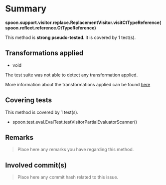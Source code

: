 # Summary
**spoon.support.visitor.replace.ReplacementVisitor.visitCtTypeReference(spoon.reflect.reference.CtTypeReference)**

This method is **strong pseudo-tested**.
It is covered by 1 test(s). 


## Transformations applied

- void


The test suite was not able to detect any transformation applied.

More information about the transformations applied can be found [here](https://github.com/STAMP-project/pitest-descartes)

## Covering tests
This method is covered by 1 test(s).
* spoon.test.eval.EvalTest.testVisitorPartialEvaluatorScanner()


## Remarks
> Place here any remarks you have regarding this method.

## Involved commit(s)

> Place here any commit hash related to this issue.
